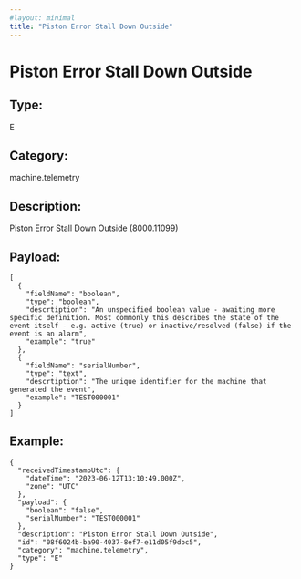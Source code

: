 ```yaml
---
#layout: minimal
title: "Piston Error Stall Down Outside"
---
```


# Piston Error Stall Down Outside

## Type:

E

## Category:

machine.telemetry

## Description: 

Piston Error Stall Down Outside (8000.11099)

## Payload:

```
[
  {
    "fieldName": "boolean",
    "type": "boolean",
    "descrtiption": "An unspecified boolean value - awaiting more specific definition. Most commonly this describes the state of the event itself - e.g. active (true) or inactive/resolved (false) if the event is an alarm",
    "example": "true"
  },
  {
    "fieldName": "serialNumber",
    "type": "text",
    "descrtiption": "The unique identifier for the machine that generated the event",
    "example": "TEST000001"
  }
]
```

## Example:

```
{
  "receivedTimestampUtc": {
    "dateTime": "2023-06-12T13:10:49.000Z",
    "zone": "UTC"
  },
  "payload": {
    "boolean": "false",
    "serialNumber": "TEST000001"
  },
  "description": "Piston Error Stall Down Outside",
  "id": "08f6024b-ba90-4037-8ef7-e11d05f9dbc5",
  "category": "machine.telemetry",
  "type": "E"
}
```

